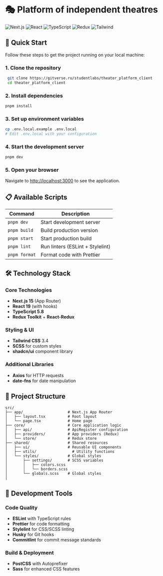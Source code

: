 # 🎭 Platform of independent theatres

![Next.js](https://img.shields.io/badge/Next.js-15-black?logo=next.js)
![React](https://img.shields.io/badge/React-19-blue?logo=react)
![TypeScript](https://img.shields.io/badge/TypeScript-5.8-blue?logo=typescript)
![Redux](https://img.shields.io/badge/Redux-5.0-purple?logo=redux)
![Tailwind](https://img.shields.io/badge/Tailwind-3.4-blue?logo=tailwindcss)

## 🚀 Quick Start

Follow these steps to get the project running on your local machine:

### 1. Clone the repository
```bash
 git clone https://gitverse.ru/studentlabs/theater_platform_client
 cd theater_platform_client
```
### 2. Install dependencies
```bash
pnpm install
```

### 3. Set up environment variables
``` bash
cp .env.local.example .env.local
# Edit .env.local with your configuration
```
### 4. Start the development server
``` bash
pnpm dev
```
### 5. Open your browser
Navigate to [http://localhost:3000](http://localhost:3000) to see the application.
## 📋 Available Scripts

| Command | Description |
| --- | --- |
| `pnpm dev` | Start development server |
| `pnpm build` | Build production version |
| `pnpm start` | Start production build |
| `pnpm lint` | Run linters (ESLint + Stylelint) |
| `pnpm format` | Format code with Prettier |
## 🛠 Technology Stack
### Core Technologies
- **Next.js 15** (App Router)
- **React 19** (with hooks)
- **TypeScript 5.8**
- **Redux Toolkit** + **React-Redux**

### Styling & UI
- **Tailwind CSS** 3.4
- **SCSS** for custom styles
- **shadcn/ui** component library

### Additional Libraries
- **Axios** for HTTP requests
- **date-fns** for date manipulation 

## 📁 Project Structure
``` 
src/
├── app/                    # Next.js App Router
│   ├── layout.tsx          # Root layout
│   └── page.tsx            # Home page
├── core/                   # Core application logic
│   ├── api/                # ApiRegister configuration
│   ├── providers/          # App providers (Redux)
│   └── store/              # Redux store
├── shared/                 # Shared resources
│   ├── ui/                 # Reusable UI components
│   ├── utils/                # Utility functions
│   └── styles/             # Global styles
│       ├── settings/       # SCSS variables
│       │   ├── colors.scss
│       │   └── borders.scss
│       └── globals.scss    # Global styles
│   
```
## 🔧 Development Tools
### Code Quality
- **ESLint** with TypeScript rules
- **Prettier** for code formatting
- **Stylelint** for CSS/SCSS linting
- **Husky** for Git hooks
- **Commitlint** for commit message standards

### Build & Deployment
- **PostCSS** with Autoprefixer
- **Sass** for enhanced CSS features
